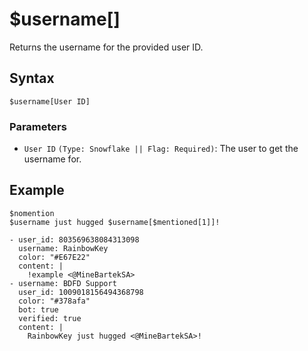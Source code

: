 # $username[]
Returns the username for the provided user ID.

## Syntax
```
$username[User ID]
```

### Parameters
- `User ID` `(Type: Snowflake || Flag: Required)`: The user to get the username for.

## Example
```
$nomention
$username just hugged $username[$mentioned[1]]!
```

``` discord yaml
- user_id: 803569638084313098
  username: RainbowKey
  color: "#E67E22"
  content: |
    !example <@MineBartekSA>
- username: BDFD Support
  user_id: 1009018156494368798
  color: "#378afa"
  bot: true
  verified: true
  content: |
    RainbowKey just hugged <@MineBartekSA>!
```
